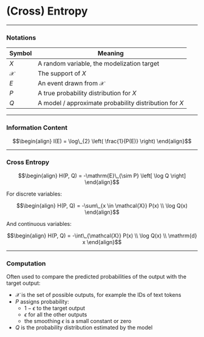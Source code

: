 # (Cross) Entropy

---

### Notations

| Symbol                                                                    | Meaning                                                                           |
| ------------------------------------------------------------------------- | --------------------------------------------------------------------------------- |
| $X$                                                                       | A random variable, the modelization target                                        |
| $\mathcal{X}$                                                             | The support of $X$                                                                |
| $E$                                                                       | An event drawn from $\mathcal{X}$                                                 |
| $P$                                                                       | A true probability distribution for $X$                                           |
| $Q$                                                                       | A model / approximate probability distribution for $X$                            |

---

### Information Content

$$\begin{align}
I(E) = \log\_{2} \left( \frac{1}{P(E)} \right)
\end{align}$$

---

### Cross Entropy

$$\begin{align}
H(P, Q) = -\mathrm{E}\_{\sim P} \left[ \log Q \right]
\end{align}$$

For discrete variables:

$$\begin{align}
H(P, Q) = -\sum\_{x \in \mathcal{X}} P(x) \\ \log Q(x)
\end{align}$$

And continuous variables:

$$\begin{align}
H(P, Q) = -\int\_{\mathcal{X}} P(x) \\ \log Q(x) \\ \mathrm{d} x
\end{align}$$

---

### Computation

Often used to compare the predicted probabilities of the output with the target output:

- $\mathcal{X}$ is the set of possible outputs, for example the IDs of text tokens
- $P$ assigns probability:
    - $1 - \epsilon$ to the target output
    - $\epsilon$ for all the other outputs
    - the smoothing $\epsilon$ is a small constant or zero
- $Q$ is the probability distribution estimated by the model
